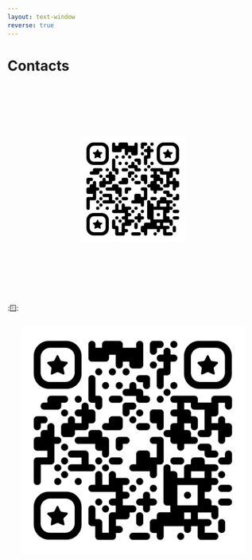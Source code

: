 ```yaml
---
layout: text-window
reverse: true
---
```


# Contacts

<div class="grid grid-cols-1 gap-8 justify-center">

<figure>
<img style="scale: 0.5;" src="../assets/qrcode.png">
</figure>
</div>

::window::

<img style="scale: 0.9; translate: 0 -15px;" src="../assets/qrcode.png">